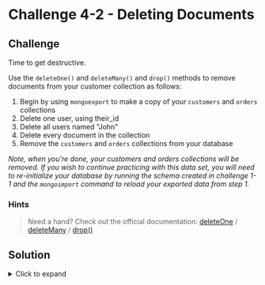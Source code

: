 # Challenge 4-2 - Deleting Documents

## Challenge

Time to get destructive.

Use the `deleteOne()` and `deleteMany()` and `drop()` methods to remove documents from your customer collection as follows:

1. Begin by using `mongoexport` to make a copy of your `customers` and `orders` collections
1. Delete one user, using their_id
1. Delete all users named "John"
1. Delete every document in the collection
1. Remove the `customers` and `orders` collections from your database

*Note, when you're done, your customers and orders collections will be removed. If you wish to continue practicing with this data set, you will need to re-initialize your database by running the schema created in challenge 1-1 and the `mongoimport` command to reload your exported data from step 1.*

### Hints

> Need a hand? Check out the official documentation: [deleteOne](https://www.mongodb.com/docs/manual/reference/method/db.collection.updateOne/) / [deleteMany](https://www.mongodb.com/docs/manual/reference/method/db.collection.updateMany/) / [drop()](https://www.mongodb.com/docs/manual/reference/method/db.collection.drop/)

## Solution

<details>
  <summary>Click to expand</summary>

```javascript
// Delete one by ID
db.customers.deleteOne({ _id: ObjectId('631131753222f43e15fc0db6') });

// Delete many by name
db.customers.deleteMany({ name: "John" });

// Wipe
db.customers.deleteMany({});

// Nuke
db.customers.drop()
db.orders.drop()
```

### Expected Output

```javascript
{
  acknowledged: true,
  deletedCount: 1
}
```

</details>
